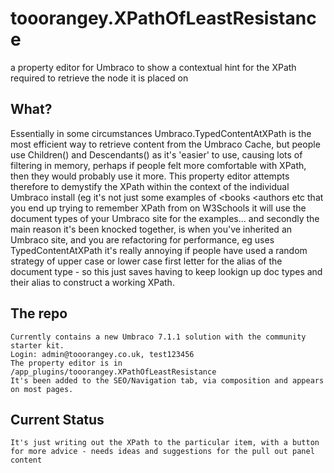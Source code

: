 # tooorangey.XPathOfLeastResistance
a property editor for Umbraco to show a contextual hint for the XPath required to retrieve the node it is placed on
## What?
Essentially in some circumstances Umbraco.TypedContentAtXPath is the most efficient way to retrieve content from the Umbraco Cache, but people use Children() and Descendants() as it's 'easier' to use, causing lots of filtering in memory, perhaps if people felt more comfortable with XPath, then they would probably use it more. This property editor attempts therefore to demystify the XPath within the context of the individual Umbraco install (eg it's not just some examples of <books <authors etc that you end up trying to remember XPath from on W3Schools it will use the document types of your Umbraco site for the examples... and secondly the main reason it's been knocked together, is when you've inherited an Umbraco site, and you are refactoring for performance, eg uses TypedContentAtXPath it's really annoying if people have used a random strategy of upper case or lower case first letter for the alias of the document type - so this just saves having to keep lookign up doc types and their alias to construct a working XPath.
## The repo
	Currently contains a new Umbraco 7.1.1 solution with the community starter kit.
	Login: admin@tooorangey.co.uk, test123456
	The property editor is in /app_plugins/tooorangey.XPathOfLeastResistance
	It's been added to the SEO/Navigation tab, via composition and appears on most pages.
	
## Current Status
	It's just writing out the XPath to the particular item, with a button for more advice - needs ideas and suggestions for the pull out panel content
	
	
